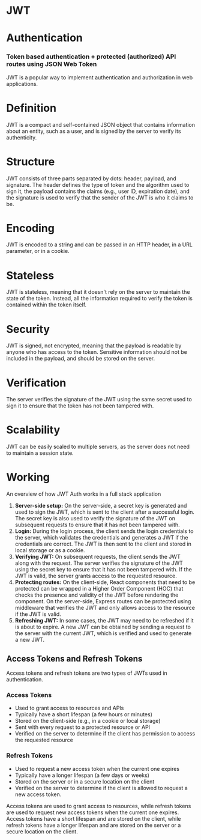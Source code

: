 # JWT

# Authentication

### Token based authentication + protected (authorized) API routes using JSON Web Token

JWT is a popular way to implement authentication and authorization in web applications.

# Definition

JWT is a compact and self-contained JSON object that contains information about an entity, such as a user, and is signed by the server to verify its authenticity.

# Structure

JWT consists of three parts separated by dots: header, payload, and signature. The header defines the type of token and the algorithm used to sign it, the payload contains the claims (e.g., user ID, expiration date), and the signature is used to verify that the sender of the JWT is who it claims to be.

# Encoding

JWT is encoded to a string and can be passed in an HTTP header, in a URL parameter, or in a cookie.

# Stateless

JWT is stateless, meaning that it doesn't rely on the server to maintain the state of the token. Instead, all the information required to verify the token is contained within the token itself.

# Security

JWT is signed, not encrypted, meaning that the payload is readable by anyone who has access to the token. Sensitive information should not be included in the payload, and should be stored on the server.

# Verification

The server verifies the signature of the JWT using the same secret used to sign it to ensure that the token has not been tampered with.

# Scalability

JWT can be easily scaled to multiple servers, as the server does not need to maintain a session state.

# Working

An overview of how JWT Auth works in a full stack application

1. **Server-side setup:** On the server-side, a secret key is generated and used to sign the JWT, which is sent to the client after a successful login. The secret key is also used to verify the signature of the JWT on subsequent requests to ensure that it has not been tampered with.
2. **Login:** During the login process, the client sends the login credentials to the server, which validates the credentials and generates a JWT if the credentials are correct. The JWT is then sent to the client and stored in local storage or as a cookie.
3. **Verifying JWT:** On subsequent requests, the client sends the JWT along with the request. The server verifies the signature of the JWT using the secret key to ensure that it has not been tampered with. If the JWT is valid, the server grants access to the requested resource.
4. **Protecting routes:** On the client-side, React components that need to be protected can be wrapped in a Higher Order Component (HOC) that checks the presence and validity of the JWT before rendering the component. On the server-side, Express routes can be protected using middleware that verifies the JWT and only allows access to the resource if the JWT is valid.
5. **Refreshing JWT:** In some cases, the JWT may need to be refreshed if it is about to expire. A new JWT can be obtained by sending a request to the server with the current JWT, which is verified and used to generate a new JWT.

## Access Tokens and Refresh Tokens

Access tokens and refresh tokens are two types of JWTs used in authentication.

### Access Tokens

- Used to grant access to resources and APIs
- Typically have a short lifespan (a few hours or minutes)
- Stored on the client-side (e.g., in a cookie or local storage)
- Sent with every request to a protected resource or API
- Verified on the server to determine if the client has permission to access the requested resource

### Refresh Tokens

- Used to request a new access token when the current one expires
- Typically have a longer lifespan (a few days or weeks)
- Stored on the server or in a secure location on the client
- Verified on the server to determine if the client is allowed to request a new access token.

Access tokens are used to grant access to resources, while refresh tokens are used to request new access tokens when the current one expires. Access tokens have a short lifespan and are stored on the client, while refresh tokens have a longer lifespan and are stored on the server or a secure location on the client.
